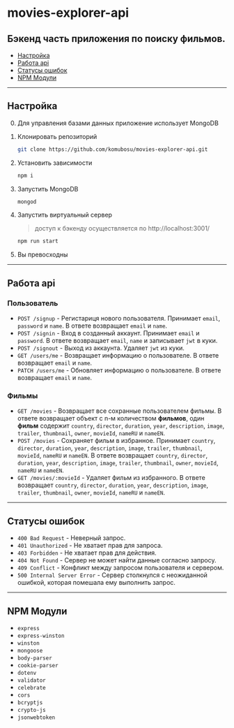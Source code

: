 # movies-explorer-api
## Бэкенд часть приложения по поиску фильмов.

* [Настройка](#setup)
* [Работа api](#api)
* [Статусы ошибок](#errors)
* [NPM Модули](#npm)

---

<h2 name="setup">Настройка</h2>

0. Для управления базами данных приложение использует MongoDB

1. Клонировать репозиторий

    ```bash
    git clone https://github.com/komubosu/movies-explorer-api.git
    ```

2. Установить зависимости

    ```bash
    npm i
    ```

3. Запустить MongoDB

    ```bash
    mongod
    ```

3. Запустить виртуальный сервер
    > доступ к бэкенду осуществляется по http://localhost:3001/

    ```bash
    npm run start
    ```

4. Вы превосходны

---

<h2 name="api">Работа api</h2>

### Пользователь
* `POST /signup` - Регистариця нового пользователя. Принимает `email`, `password` и `name`. В ответе возвращает `email` и `name`.
* `POST /signin` - Вход в созданный аккаунт. Принимает `email` и `password`. В ответе возвращает `email`, `name` и записывает `jwt` в куки.
* `POST /signout` - Выход из аккаунта. Удаляет `jwt` из куки.
* `GET /users/me` - Возвращает информацию о пользователе. В ответе возвращает `email` и `name`.
* `PATCH /users/me` - Обновляет информацию о пользователе. В ответе возвращает `email` и `name`.

### Фильмы
* `GET /movies` - Возвращает все сохранные пользователем фильмы. В ответе возвращает объект с n-м количеством **фильмов**, один **фильм** содержит `country`, `director`, `duration`, `year`, `description`, `image`, `trailer`, `thumbnail`, `owner`, `movieId`, `nameRU` и `nameEN`.
* `POST /movies` - Сохраняет фильм в избранное. Принимает `country`, `director`, `duration`, `year`, `description`, `image`, `trailer`, `thumbnail`, `movieId`, `nameRU` и `nameEN`. В ответе возвращает `country`, `director`, `duration`, `year`, `description`, `image`, `trailer`, `thumbnail`, `owner`, `movieId`, `nameRU` и `nameEN`.
* `GET /movies/:movieId` - Удаляет фильм из избранного. В ответе возвращает `country`, `director`, `duration`, `year`, `description`, `image`, `trailer`, `thumbnail`, `owner`, `movieId`, `nameRU` и `nameEN`.

---

<h2 name="errors">Статусы ошибок</h2>

* `400 Bad Request` - Неверный запрос.
* `401 Unauthorized` - Не хватает прав для запроса.
* `403 Forbidden` - Не хватает прав для действия.
* `404 Not Found` - Сервер не может найти данные согласно запросу.
* `409 Conflict` - Конфликт между запросом пользователя и сервером.
* `500 Internal Server Error` - Сервер столкнулся с неожиданной ошибкой, которая помешала ему выполнить запрос.

---

<h2 name="npm">NPM Модули</h2>

* `express`
* `express-winston`
* `winston`
* `mongoose`
* `body-parser`
* `cookie-parser`
* `dotenv`
* `validator`
* `celebrate`
* `cors`
* `bcryptjs`
* `crypto-js`
* `jsonwebtoken`
